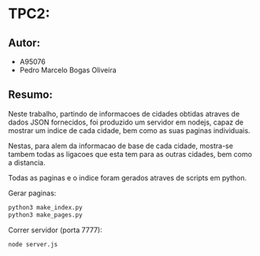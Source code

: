 # TPC2:

## Autor:
- A95076
- Pedro Marcelo Bogas Oliveira

## Resumo:

Neste trabalho, partindo de informacoes de cidades obtidas atraves de dados JSON fornecidos, foi produzido um servidor em nodejs, capaz de mostrar um indice de cada cidade, bem como as suas paginas individuais.

Nestas, para alem da informacao de base de cada cidade, mostra-se tambem todas as ligacoes que esta tem para as outras cidades, bem como a distancia.

Todas as paginas e o indice foram gerados atraves de scripts em python.

Gerar paginas:
```bash
python3 make_index.py
python3 make_pages.py
```

Correr servidor (porta 7777):
```bash
node server.js
```
